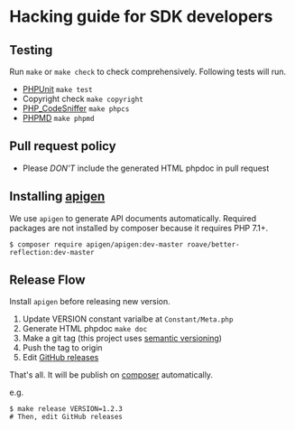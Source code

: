 Hacking guide for SDK developers
==

Testing
--

Run `make` or `make check` to check comprehensively. Following tests will run.

- [PHPUnit](https://github.com/sebastianbergmann/phpunit) `make test`
- Copyright check `make copyright`
- [PHP_CodeSniffer](https://github.com/squizlabs/PHP_CodeSniffer) `make phpcs`
- [PHPMD](https://phpmd.org/) `make phpmd`

Pull request policy
--

- Please *DON'T* include the generated HTML phpdoc in pull request

Installing [apigen](https://github.com/apigen/apigen)
--

We use `apigen` to generate API documents automatically. Required packages are not installed by composer because it requires PHP 7.1+.

```
$ composer require apigen/apigen:dev-master roave/better-reflection:dev-master
```

Release Flow
--

Install `apigen` before releasing new version.

1. Update VERSION constant varialbe at `Constant/Meta.php`
1. Generate HTML phpdoc `make doc`
1. Make a git tag (this project uses [semantic versioning](http://semver.org/))
1. Push the tag to origin
1. Edit [GitHub releases](https://github.com/line/line-bot-sdk-php/releases)

That's all. It will be publish on [composer](https://packagist.org/packages/linecorp/line-bot-sdk) automatically.

e.g.

```
$ make release VERSION=1.2.3
# Then, edit GitHub releases
```
